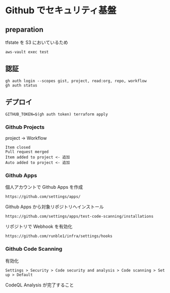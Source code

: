 # Github でセキュリティ基盤

## preparation
tfstate を S3 においているため
```
aws-vault exec test
```

## 認証
```
gh auth login --scopes gist, project, read:org, repo, workflow
gh auth status
```

## デプロイ
```
GITHUB_TOKEN=$(gh auth token) terraform apply
```

### Github Projects
project -> Workflow
```
Item closed
Pull request merged
Item added to project <- 追加
Auto added to project <- 追加
```

### Github Apps
個人アカウントで Github Apps を作成
```
https://github.com/settings/apps/
```
Github Apps から対象リポジトリへインストール
```
https://github.com/settings/apps/test-code-scanning/installations
```
リポジトリで Webhook を有効化
```
https://github.com/runble1/infra/settings/hooks
```

### Github Code Scanning
有効化
```
Settings > Security > Code security and analysis > Code scanning > Set up > Default
```
CodeQL Analysis が完了すること
